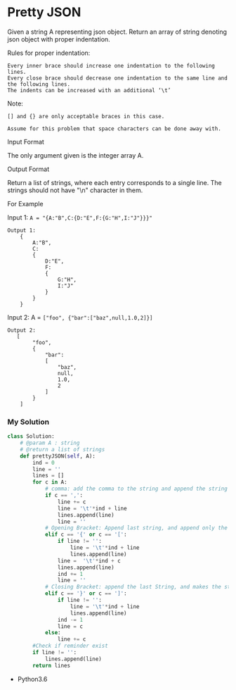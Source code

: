 # Pretty JSON

Given a string A representing json object. Return an array of string denoting json object with proper indentation.

Rules for proper indentation:

    Every inner brace should increase one indentation to the following lines.
    Every close brace should decrease one indentation to the same line and the following lines.
    The indents can be increased with an additional ‘\t’

Note:

    [] and {} are only acceptable braces in this case.

    Assume for this problem that space characters can be done away with.



Input Format

The only argument given is the integer array A.

Output Format

Return a list of strings, where each entry corresponds to a single line. The strings should not have "\n" character in them.

For Example

Input 1: ```A = "{A:"B",C:{D:"E",F:{G:"H",I:"J"}}}"```

```
Output 1:
    {
        A:"B",
        C:
        {
            D:"E",
            F:
            {
                G:"H",
                I:"J"
            }
        }
    }
```

Input 2:
    A = ```["foo", {"bar":["baz",null,1.0,2]}]```
```
Output 2:
   [
        "foo",
        {
            "bar":
            [
                "baz",
                null,
                1.0,
                2
            ]
        }
    ]
```

### My Solution

```python
class Solution:
    # @param A : string
    # @return a list of strings
    def prettyJSON(self, A):
        ind = 0
        line = ''
        lines = []
        for c in A:
            # comma: add the comma to the string and append the string to the list. Means line Break
            if c == ',':
                line += c
                line = '\t'*ind + line
                lines.append(line)
                line = ''
            # Opening Bracket: Append last string, and append only the bracket with the corresponding indentation
            elif c == '{' or c == '[':
                if line != '':
                    line = '\t'*ind + line
                    lines.append(line)
                line =  '\t'*ind + c
                lines.append(line)
                ind += 1
                line = ''
            # Closing Bracket: append the last String, and makes the string the closing bracket only
            elif c == '}' or c == ']':
                if line != '':
                    line = '\t'*ind + line
                    lines.append(line)
                ind -= 1
                line = c
            else:
                line += c
        #Check if reminder exist
        if line != '':
            lines.append(line)
        return lines

```
* Python3.6